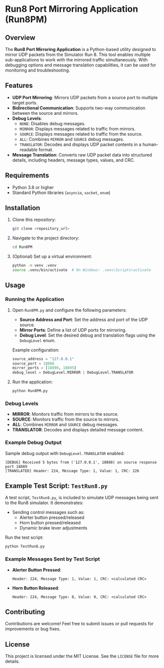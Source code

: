 
# Run8 Port Mirroring Application (Run8PM)

## Overview

The **Run8 Port Mirroring Application** is a Python-based utility designed to mirror UDP packets from the Simulator Run 8. This tool enables multiple sub-applications to work with the mirrored traffic simultaneously. With debugging options and message translation capabilities, it can be used for monitoring and troubleshooting.

## Features

- **UDP Port Mirroring**: Mirrors UDP packets from a source port to multiple target ports.
- **Bidirectional Communication**: Supports two-way communication between the source and mirrors.
- **Debug Levels**:
  - `NONE`: Disables debug messages.
  - `MIRROR`: Displays messages related to traffic from mirrors.
  - `SOURCE`: Displays messages related to traffic from the source.
  - `ALL`: Combines `MIRROR` and `SOURCE` debug messages.
  - `TRANSLATOR`: Decodes and displays UDP packet contents in a human-readable format.
- **Message Translation**: Converts raw UDP packet data into structured details, including headers, message types, values, and CRC.

## Requirements

- Python 3.8 or higher
- Standard Python libraries (`asyncio`, `socket`, `enum`)

## Installation

1. Clone this repository:
   ```bash
   git clone <repository_url>
   ```

2. Navigate to the project directory:
   ```bash
   cd Run8PM
   ```

3. (Optional) Set up a virtual environment:
   ```bash
   python -m venv .venv
   source .venv/bin/activate  # On Windows: .venv\Scripts\activate
   ```

## Usage

### Running the Application

1. Open `Run8PM.py` and configure the following parameters:
   - **Source Address and Port**: Set the address and port of the UDP source.
   - **Mirror Ports**: Define a list of UDP ports for mirroring.
   - **Debug Level**: Set the desired debug and translation flags using the `DebugLevel` enum.

   Example configuration:
   ```python
   source_address = "127.0.0.1"
   source_port = 18888
   mirror_ports = [18890, 18895]
   debug_level = DebugLevel.MIRROR | DebugLevel.TRANSLATOR
   ```

2. Run the application:
   ```bash
   python Run8PM.py
   ```

### Debug Levels

- **MIRROR**: Monitors traffic from mirrors to the source.
- **SOURCE**: Monitors traffic from the source to mirrors.
- **ALL**: Combines `MIRROR` and `SOURCE` debug messages.
- **TRANSLATOR**: Decodes and displays detailed message content.

### Example Debug Output

Sample debug output with `DebugLevel.TRANSLATOR` enabled:
```
[DEBUG] Received 5 bytes from ('127.0.0.1', 18888) on source response port 18889
[TRANSLATED] Header: 224, Message Type: 1, Value: 1, CRC: 226
```

## Example Test Script: `TestRun8.py`

A test script, `TestRun8.py`, is included to simulate UDP messages being sent to the Run8 simulator. It demonstrates:
- Sending control messages such as:
  - Alerter button pressed/released
  - Horn button pressed/released
  - Dynamic brake lever adjustments

Run the test script:
```bash
python TestRun8.py
```

### Example Messages Sent by Test Script

- **Alerter Button Pressed**:
  ```
  Header: 224, Message Type: 1, Value: 1, CRC: <calculated CRC>
  ```

- **Horn Button Released**:
  ```
  Header: 224, Message Type: 8, Value: 0, CRC: <calculated CRC>
  ```

## Contributing

Contributions are welcome! Feel free to submit issues or pull requests for improvements or bug fixes.

## License

This project is licensed under the MIT License. See the `LICENSE` file for more details.

